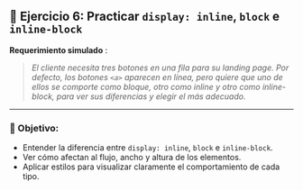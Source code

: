 ## 📝 Ejercicio 6: Practicar `display: inline`, `block` e `inline-block`

**Requerimiento simulado** :

> _El cliente necesita tres botones en una fila para su landing page. Por defecto, los botones `<a>` aparecen en línea, pero quiere que uno de ellos se comporte como bloque, otro como inline y otro como inline-block, para ver sus diferencias y elegir el más adecuado._

---

### 🎯 Objetivo:

- Entender la diferencia entre `display: inline`, `block` e `inline-block`.
- Ver cómo afectan al flujo, ancho y altura de los elementos.
- Aplicar estilos para visualizar claramente el comportamiento de cada tipo.
